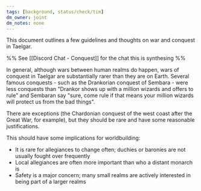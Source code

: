 ```yaml
---
tags: [background, status/check/tim]
dm_owner: joint
dm_notes: none
---
```


This document outlines a few guidelines and thoughts on war and conquest in Taelgar. 

%% See [[Discord Chat - Conquest]] for the chat this is synthesing %%

In general, although wars between human realms do happen, wars of conquest in Taelgar are substantially rarer than they are on Earth. Several famous conquests - such as the Drankorian conquest of Sembara - were less conquests than "Drankor shows up with a million wizards and offers to rule" and Sembaran say "sure, come rule if that means your million wizards will protect us from the bad things".

There are exceptions (the Chardonian conquest of the west coast after the Great War, for example), but they should be rare and have some reasonable justifications. 

This should have some implications for worldbuilding:
* It is rare for allegiances to change often; duchies or baronies are not usually fought over frequently
* Local allegiances are often more important than who a distant monarch is
* Safety is a major concern; many small realms are actively interested in being part of a larger realms

